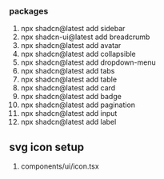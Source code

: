 ### packages
1. npx shadcn@latest add sidebar
2. npx shadcn-ui@latest add breadcrumb
3. npx shadcn@latest add avatar
4. npx shadcn@latest add collapsible
5. npx shadcn@latest add dropdown-menu
6. npx shadcn@latest add tabs
7. npx shadcn@latest add table
8. npx shadcn@latest add card
9. npx shadcn@latest add badge
10. npx shadcn@latest add pagination
11. npx shadcn@latest add input
12. npx shadcn@latest add label






## svg icon setup 
1. components/ui/icon.tsx
